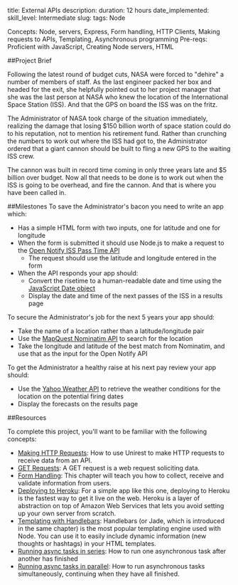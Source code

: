 title: External APIs
description: 
duration: 12 hours
date_implemented: 
skill_level: Intermediate
slug:
tags: Node

Concepts: Node, servers, Express, Form handling, HTTP Clients, Making requests to APIs, Templating, Asynchronous programming
Pre-reqs: Proficient with JavaScript, Creating Node servers, HTML

##Project Brief

Following the latest round of budget cuts, NASA were forced to "dehire" a number of members of staff.  As the last engineer packed her box and headed for the exit, she helpfully pointed out to her project manager that she was the last person at NASA who knew the location of the International Space Station (ISS).  And that the GPS on board the ISS was on the fritz.

The Administrator of NASA took charge of the situation immediately, realizing the damage that losing $150 billion worth of space station could do to his reputation, not to mention his retirement fund.  Rather than crunching the numbers to work out where the ISS had got to, the Administrator ordered that a giant cannon should be built to fling a new GPS to the waiting ISS crew.

The cannon was built in record time coming in only three years late and $5 billion over budget.  Now all that needs to be done is to work out when the ISS is going to be overhead, and fire the cannon.  And that is where you have been called in.

##Milestones
To save the Administrator's bacon you need to write an app which:

* Has a simple HTML form with two inputs, one for latitude and one for longitude
* When the form is submitted it should use Node.js to make a request to the [Open Notify ISS Pass Time API](http://open-notify.org/Open-Notify-API/ISS-Pass-Times/)
    - The request should use the latitude and longitude entered in the form
* When the API responds your app should:
    - Convert the risetime to a human-readable date and time using the [JavaScript Date object](https://developer.mozilla.org/en/docs/Web/JavaScript/Reference/Global_Objects/Date)
    - Display the date and time of the next passes of the ISS in a results page

To secure the Administrator's job for the next 5 years your app should:

* Take the name of a location rather than a latitude/longitude pair
* Use the [MapQuest Nominatim API](http://open.mapquestapi.com/nominatim/) to search for the location
* Take the longitude and latitude of the best match from Nominatim, and use that as the input for the Open Notify API

To get the Administrator a healthy raise at his next pay review your app should:

* Use the [Yahoo Weather API](https://developer.yahoo.com/weather/) to retrieve the weather conditions for the location on the potential firing dates
* Display the forecasts on the results page

##Resources

To complete this project, you'll want to be familiar with the following concepts:

- [Making HTTP Requests](https://courses.thinkful.com/node-001v4/assignment/2.1.3): How to use Unirest to make HTTP requests to receive data from an API.
- [GET Requests](https://courses.thinkful.com/node-001v4/assignment/2.2.2): A GET request is a web request soliciting data.
- [Form Handling](https://courses.thinkful.com/oreilly-node-express/chapter/1.12): This chapter will teach you how to collect, receive and validate information from users.
- [Deploying to Heroku](https://courses.thinkful.com/node-001v4/project/2.2.5): For a simple app like this one, deploying to Heroku is the fastest way to get it live on the web. Heroku is a layer of abstraction on top of Amazon Web Services that lets you avoid setting up your own server from scratch.
- [Templating with Handlebars](https://courses.thinkful.com/oreilly-node-express/chapter/1.11): Handlebars (or Jade, which is introduced in the same chapter) is the most popular templating engine used with Node. You can use it to easily include dynamic information (new thoughts or hashtags) in your HTML templates.
- [Running async tasks in series](https://courses.thinkful.com/node-001v4/project/4.2.4): How to run one asynchronous task after another has finished
- [Running async tasks in parallel](https://courses.thinkful.com/node-001v4/assignment/4.3.1): How to run asynchronous tasks simultaneously, continuing when they have all finished.
